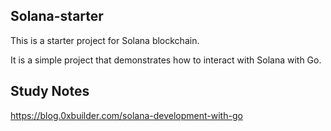 ## Solana-starter
This is a starter project for Solana blockchain. 

It is a simple project that demonstrates how to interact with Solana with Go.

## Study Notes
https://blog.0xbuilder.com/solana-development-with-go